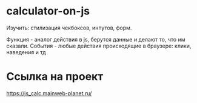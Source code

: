 # calculator-on-js

Изучить: стилизация чекбоксов, инпутов, форм.

Функция - аналог действия в js, берутся данные и делают то, что им сказали.
События - любые действия происходящие в браузере: клики, наведения и тд

# Ссылка на проект

https://js_calc.mainweb-planet.ru/
